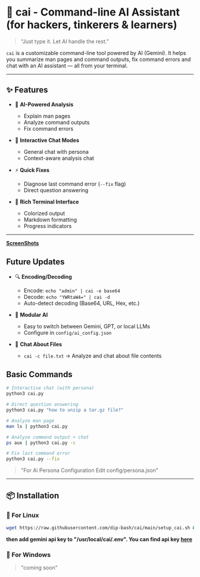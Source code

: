 # 🧠 cai - Command-line AI Assistant (for hackers, tinkerers & learners)

> “Just type it. Let AI handle the rest.”

`cai` is a customizable command-line tool powered by AI (Gemini). It helps you summarize man pages and command outputs, fix command errors and chat with an AI assistant — all from your terminal.

---

## ✨ Features

- 🧠 **AI-Powered Analysis**
  - Explain man pages
  - Analyze command outputs
  - Fix command errors
    
- 💬 **Interactive Chat Modes**
  - General chat with persona
  - Context-aware analysis chat
    
- ⚡ **Quick Fixes**
  - Diagnose last command error (`--fix` flag)
  - Direct question answering
    
- 🎨 **Rich Terminal Interface**
  - Colorized output
  - Markdown formatting
  - Progress indicators
---
**[ScreenShots](https://github.com/dip-bash/img/tree/main/cai)**
## Future Updates

- 🔍 **Encoding/Decoding**
  - Encode: `echo "admin" | cai -e base64`
  - Decode: `echo "YWRtaW4=" | cai -d`
  - Auto-detect decoding (Base64, URL, Hex, etc.)

- 🧩 **Modular AI**
  - Easy to switch between Gemini, GPT, or local LLMs
  - Configure in `config/ai_config.json`

- 💬 **Chat About Files**
  - `cai -c file.txt` → Analyze and chat about file contents

## Basic Commands
```bash
# Interactive chat (with persona)
python3 cai.py

# Direct question answering
python3 cai.py "how to unzip a tar.gz file?"

# Analyze man page
man ls | python3 cai.py

# Analyze command output + chat
ps aux | python3 cai.py -c

# Fix last command error
python3 cai.py --fix
```

> "For Ai Persona Configuration Edit config/persona.json"
---

## 📦 Installation

### 🔧 For Linux

```bash
wget https://raw.githubusercontent.com/dip-bash/cai/main/setup_cai.sh && chmod +x setup_cai.sh && ./setup_cai.sh
```
 **then add gemini api key to "/usr/local/cai/.env". You can find api key [here](https://aistudio.google.com/apikey)**

### 🔧 For Windows
> "coming soon"
